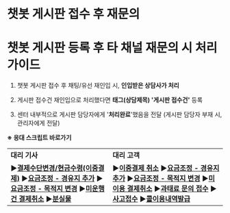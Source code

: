 # 챗봇 게시판 접수 후  재문의

**챗봇 게시판 등록 후 타 채널 재문의 시  처리 가이드**
==================================

1) 챗봇 게시판 접수 후 채팅/유선 재인입 시, **인입받은 상담사가 처리**

2) 게시판 접수건 재인입으로 처리했다면 **태그(상담제목) '게시판 접수건'** 등록

3) 센터 내부적으로 게시판 담당자에게 '**처리완료**'했음을 전달 (게시판 담당자 부재 시, 관리자에게 전달)

**※ 응대 스크립트 바로가기**

|  |  |
| --- | --- |
| **대리 기사** | **대리 고객** |
| **▶[결제수단변경/현금수령(이중결제)](https://kakaomobilitysupport.zendesk.com/hc/ko/sections/29201976761753)** **▶[요금조정 - 경유지 추가](https://kakaomobilitysupport.zendesk.com/hc/ko/sections/29201806976921)** **▶[요금조정 - 목적지 변경](https://kakaomobilitysupport.zendesk.com/hc/ko/sections/29202006165529)** **▶[미운행건 결제취소](https://kakaomobilitysupport.zendesk.com/hc/ko/sections/30499409914009)** **▶[분실물](https://kakaomobilitysupport.zendesk.com/hc/ko/articles/31222691133209)** | **▶[이중결제 취소](https://kakaomobilitysupport.zendesk.com/hc/ko/sections/30500292654617)** **▶[요금조정 - 경유지 추가](https://kakaomobilitysupport.zendesk.com/hc/ko/sections/30500222261529)** **▶[요금조정 - 목적지 변경](https://kakaomobilitysupport.zendesk.com/hc/ko/sections/30500178300953)** **▶[미이용 결제취소](https://kakaomobilitysupport.zendesk.com/hc/ko/sections/30500188875929)** **▶[과태료 문의 접수](https://kakaomobilitysupport.zendesk.com/hc/ko/sections/31874679292057)** **▶[사고접수](https://kakaomobilitysupport.zendesk.com/hc/ko/sections/30500344132889)** **▶[콜이용내역발급](https://kakaomobilitysupport.zendesk.com/hc/ko/articles/36051982273305)** |